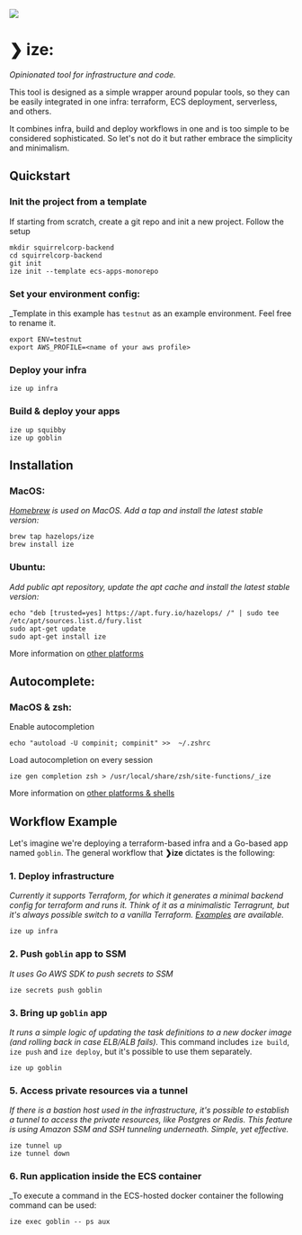![](https://ize.sh/social-preview.png)
# ❯ ize:
_Opinionated tool for infrastructure and code._ 

This tool is designed as a simple wrapper around popular tools, so they can be easily integrated in one infra: terraform, ECS deployment, serverless, and others.

It combines infra, build and deploy workflows in one and is too simple to be considered sophisticated. So let's not do it but rather embrace the simplicity and minimalism.


## Quickstart
### Init the project from a template
If starting from scratch, create a git repo and init a new project. Follow the setup
```shell
mkdir squirrelcorp-backend
cd squirrelcorp-backend
git init
ize init --template ecs-apps-monorepo
```

### Set your environment config:
_Template in this example has `testnut` as an example environment. Feel free to rename it.
```shell
export ENV=testnut
export AWS_PROFILE=<name of your aws profile>
```

### Deploy your infra 
```shell
ize up infra
```

### Build & deploy your apps
```shell
ize up squibby
ize up goblin
```

## Installation
### MacOS:
_[Homebrew](https://brew.sh/) is used on MacOS. Add a tap and install the latest stable version:_
```shell
brew tap hazelops/ize
brew install ize
```

### Ubuntu:
_Add public apt repository, update the apt cache and install the latest stable version:_
 ```shell
echo "deb [trusted=yes] https://apt.fury.io/hazelops/ /" | sudo tee /etc/apt/sources.list.d/fury.list
sudo apt-get update
sudo apt-get install ize
```
More information on [other platforms](DOCS.md#installation)

## Autocomplete:
### MacOS & zsh:
Enable autocompletion 
```shell
echo "autoload -U compinit; compinit" >>  ~/.zshrc
```
Load autocompletion on every session
```shell
ize gen completion zsh > /usr/local/share/zsh/site-functions/_ize
```

More information on [other platforms & shells](DOCS.md#autocomplete)

## Workflow Example
Let's imagine we're deploying a terraform-based infra and a Go-based app named `goblin`.
The general workflow that **❯ize** dictates is the following:

### 1. Deploy infrastructure
_Currently it supports Terraform, for which it generates a minimal backend config for terraform and runs it. Think of it as a minimalistic Terragrunt, but it's always possible switch to a vanilla Terraform. [Examples](https://github.com/hazelops/ize/tree/main/examples/simple-monorepo/.infra) are available._
```shell
ize up infra
```

### 2. Push `goblin` app to SSM
_It uses Go AWS SDK to push secrets to SSM_
```shell
ize secrets push goblin
```

### 3. Bring up `goblin` app
_It runs a simple logic of updating the task definitions to a new docker image (and rolling back in case ELB/ALB fails)._
This command includes `ize build`, `ize push` and `ize deploy`, but it's possible to use them separately.
```shell
ize up goblin
```

### 5. Access private resources via a tunnel
_If there is a bastion host used in the infrastructure, it's possible to establish a tunnel to access the private resources, like Postgres or Redis. This feature is using Amazon SSM and SSH tunneling underneath. Simple, yet effective._
```shell
ize tunnel up
ize tunnel down
```

### 6. Run application inside the ECS container
_To execute a command in the ECS-hosted docker container the following command can be used:
```shell
ize exec goblin -- ps aux
```
